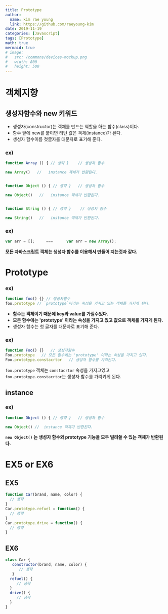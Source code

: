 ```yaml
---
title: Prototype
author:
  name: kim rae young
  link: https://github.com/raeyoung-kim
date: 2019-11-19
categories: [Javascript]
tags: [Prototype]
math: true
mermaid: true
# image:
#   src: /commons/devices-mockup.png
#   width: 800
#   height: 500
---
```


# 객체지향
## 생성자함수와 new 키워드
* 생성자(constructor)는 객체를 만드는 역할을 하는 함수(class)이다.
* 함수 앞에 new를 붙이면 리턴 값은 객체(instance)가 된다.
* 생성자 함수이름 첫글자를 대문자로 표기해 준다.

### ex)

```javascript
function Array () { // 생략 }    // 생성자 함수

new Array()   //   instance 객체가 반환된다.


function Object () { // 생략 }   // 생성자 함수

new Object()   //   instance 객체가 반환된다.


function String () { // 생략 }    // 생성자 함수

new String()   //   instance 객체가 반환된다.

```
### ex) 

```javascript
var arr = [];     ===      var arr = new Array();
```
**모든 자바스크립트 객체는 생성자 함수를 이용해서 만들어 지는것과 같다.**

# Prototype
### ex)
```javascript
function foo() {} // 생성자함수
foo.prototype // `prototype`이라는 속성을 가지고 있는 객체를 가지게 된다.
```
* **함수는 객체이기 때문에 key와 value를 가질수있다.**
* **모든 함수에는 'prototype' 이라는 속성을 가지고 있고 값으로 객체를 가지게 된다.**
* 생성자 함수는 첫 글자를 대문자로 표기해 준다.
### ex)
```javascript
function Foo() {}   // 생성자함수
Foo.prototype   // 모든 함수에는 'prototype' 이라는 속성을 가지고 있다.
Foo.prototype.constacrtor   // 생성자 함수를 가리킨다.
```
`foo.prototype` 객체는 `constacrtor` 속성을 가지고있고 `foo.prototype.constacrtor`는 생성자 함수를 가리키게 된다.

## instance

### ex)
```javascript
function Object () { // 생략 }   // 생성자 함수

new Object() //  instance 객체가 반환된다.
```
**`new Object()` 는 생성자 함수와 prototype 기능을 모두 빌려쓸 수 있는 객체가 반환된다.**


# EX5 or EX6
## EX5
```javascript
function Car(brand, name, color) {
  // 생략
}
Car.prototype.refuel = function() {
  // 생략
}
Car.prototype.drive = function() {
  // 생략
}
```
## EX6
```javascript
class Car {
   constructor(brand, name, color) {
      // 생략
   }
  refuel() {
     // 생략
  }
  drive() {
     // 생략
  }
}
```

